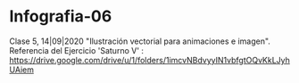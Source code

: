 # Infografia-06
Clase 5, 14|09|2020 "Ilustración vectorial para animaciones e imagen".
Referencia del Ejercicio 'Saturno V' : https://drive.google.com/drive/u/1/folders/1imcvNBdvyyIN1vbfgtOQvKkLJyhUAiem 
